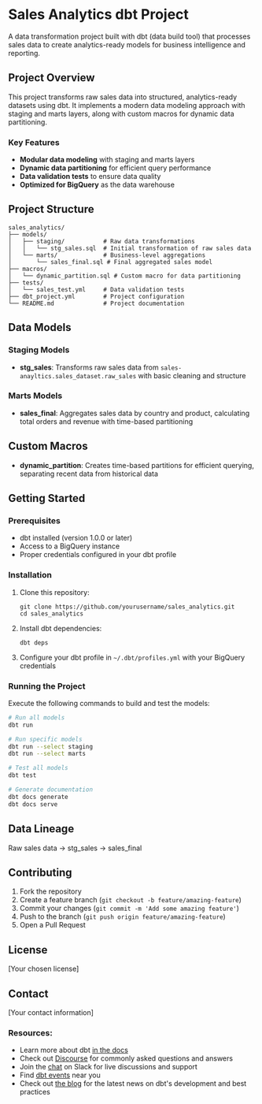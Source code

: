 # Sales Analytics dbt Project

A data transformation project built with dbt (data build tool) that processes sales data to create analytics-ready models for business intelligence and reporting.

## Project Overview

This project transforms raw sales data into structured, analytics-ready datasets using dbt. It implements a modern data modeling approach with staging and marts layers, along with custom macros for dynamic data partitioning.

### Key Features

- **Modular data modeling** with staging and marts layers
- **Dynamic data partitioning** for efficient query performance
- **Data validation tests** to ensure data quality
- **Optimized for BigQuery** as the data warehouse

## Project Structure

```
sales_analytics/
├── models/
│   ├── staging/           # Raw data transformations
│   │   └── stg_sales.sql  # Initial transformation of raw sales data
│   └── marts/             # Business-level aggregations
│       └── sales_final.sql # Final aggregated sales model
├── macros/
│   └── dynamic_partition.sql # Custom macro for data partitioning
├── tests/
│   └── sales_test.yml     # Data validation tests
├── dbt_project.yml        # Project configuration
└── README.md              # Project documentation
```

## Data Models

### Staging Models

- **stg_sales**: Transforms raw sales data from `sales-anayltics.sales_dataset.raw_sales` with basic cleaning and structure

### Marts Models

- **sales_final**: Aggregates sales data by country and product, calculating total orders and revenue with time-based partitioning

## Custom Macros

- **dynamic_partition**: Creates time-based partitions for efficient querying, separating recent data from historical data

## Getting Started

### Prerequisites

- dbt installed (version 1.0.0 or later)
- Access to a BigQuery instance
- Proper credentials configured in your dbt profile

### Installation

1. Clone this repository:
   ```
   git clone https://github.com/yourusername/sales_analytics.git
   cd sales_analytics
   ```

2. Install dbt dependencies:
   ```
   dbt deps
   ```

3. Configure your dbt profile in `~/.dbt/profiles.yml` with your BigQuery credentials

### Running the Project

Execute the following commands to build and test the models:

```bash
# Run all models
dbt run

# Run specific models
dbt run --select staging
dbt run --select marts

# Test all models
dbt test

# Generate documentation
dbt docs generate
dbt docs serve
```

## Data Lineage

Raw sales data → stg_sales → sales_final

## Contributing

1. Fork the repository
2. Create a feature branch (`git checkout -b feature/amazing-feature`)
3. Commit your changes (`git commit -m 'Add some amazing feature'`)
4. Push to the branch (`git push origin feature/amazing-feature`)
5. Open a Pull Request

## License

[Your chosen license]

## Contact

[Your contact information]

### Resources:
- Learn more about dbt [in the docs](https://docs.getdbt.com/docs/introduction)
- Check out [Discourse](https://discourse.getdbt.com/) for commonly asked questions and answers
- Join the [chat](https://community.getdbt.com/) on Slack for live discussions and support
- Find [dbt events](https://events.getdbt.com) near you
- Check out [the blog](https://blog.getdbt.com/) for the latest news on dbt's development and best practices
